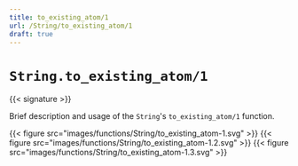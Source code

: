 ```yaml
---
title: to_existing_atom/1
url: /String/to_existing_atom/1
draft: true
---
```


# `String.to_existing_atom/1`

{{< signature >}}

Brief description and usage of the `String`'s `to_existing_atom/1` function.

{{< figure src="images/functions/String/to_existing_atom-1.svg" >}}
{{< figure src="images/functions/String/to_existing_atom-1.2.svg" >}}
{{< figure src="images/functions/String/to_existing_atom-1.3.svg" >}}
